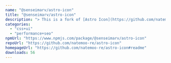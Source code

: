 ```yaml
---
name: "@senseimarv/astro-icon"
title: "@senseimarv/astro-icon"
description: "> This is a fork of [Astro Icon](https://github.com/natemoo-re/astro-icon) with `@iconify/json` as peer dependency."
categories:
  - "css+ui"
  - "performance+seo"
npmUrl: "https://www.npmjs.com/package/@senseimarv/astro-icon"
repoUrl: "https://github.com/natemoo-re/astro-icon"
homepageUrl: "https://github.com/natemoo-re/astro-icon#readme"
downloads: 56
---
```

